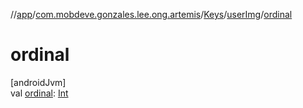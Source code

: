 //[app](../../../../index.md)/[com.mobdeve.gonzales.lee.ong.artemis](../../index.md)/[Keys](../index.md)/[userImg](index.md)/[ordinal](ordinal.md)

# ordinal

[androidJvm]\
val [ordinal](ordinal.md): [Int](https://kotlinlang.org/api/latest/jvm/stdlib/kotlin/-int/index.html)
